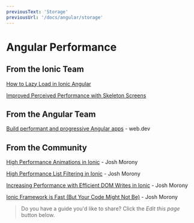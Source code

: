 ```yaml
---
previousText: 'Storage'
previousUrl: '/docs/angular/storage'
---
```


# Angular Performance

## From the Ionic Team

[How to Lazy Load in Ionic Angular](https://ionicframework.com/blog/how-to-lazy-load-in-ionic-angular/)

[Improved Perceived Performance with Skeleton Screens](https://ionicframework.com/blog/improved-perceived-performance-with-skeleton-screens/)

## From the Angular Team
[Build performant and progressive Angular apps](https://web.dev/angular) - web.dev

## From the Community

[High Performance Animations in Ionic](https://www.joshmorony.com/high-performance-animations-in-ionic/) - Josh Morony

[High Performance List Filtering in Ionic](https://www.joshmorony.com/high-performance-list-filtering-in-ionic-2/) - Josh Morony

[Increasing Performance with Efficient DOM Writes in Ionic](https://www.joshmorony.com/increasing-performance-with-efficient-dom-writes-in-ionic-2/) - Josh Morony

[Ionic Framework is Fast (But Your Code Might Not Be)](https://www.joshmorony.com/ionic-framework-is-fast-but-your-code-might-not-be/) - Josh Morony

> Do you have a guide you'd like to share? Click the *Edit this page* button below.
